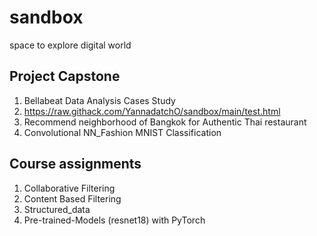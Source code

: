 # sandbox
space to explore digital world 

## Project Capstone
1. Bellabeat Data Analysis Cases Study
2. https://raw.githack.com/YannadatchO/sandbox/main/test.html
3. Recommend neighborhood of Bangkok for Authentic Thai restaurant
4. Convolutional NN_Fashion MNIST Classification

## Course assignments
1. Collaborative Filtering
2. Content Based Filtering
3. Structured_data
4. Pre-trained-Models (resnet18) with PyTorch
